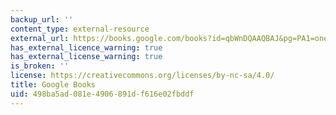```yaml
---
backup_url: ''
content_type: external-resource
external_url: https://books.google.com/books?id=qbWnDQAAQBAJ&pg=PA1=onepage#v=onepage&q&f=false
has_external_licence_warning: true
has_external_license_warning: true
is_broken: ''
license: https://creativecommons.org/licenses/by-nc-sa/4.0/
title: Google Books
uid: 498ba5ad-081e-4906-891d-f616e02fbddf
---
```

